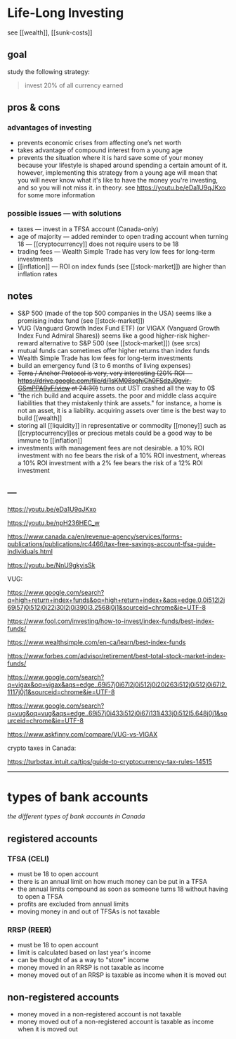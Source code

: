 # Life-Long Investing

see [[wealth]], [[sunk-costs]]

## goal

study the following strategy:

> invest 20% of all currency earned

## pros & cons

### advantages of investing

- prevents economic crises from affecting one’s net worth
- takes advantage of compound interest from a young age
- prevents the situation where it is hard save some of your money because your lifestyle is shaped around spending a certain amount of it. however, implementing this strategy from a young age will mean that you will never know what it's like to have the money you're investing, and so you will not miss it. in theory. see <https://youtu.be/eDa1U9qJKxo> for some more information

### possible issues &mdash; with solutions

- taxes &mdash; invest in a TFSA account (Canada-only)
- age of majority &mdash; added reminder to open trading account when turning 18 &mdash; [[cryptocurrency]] does not require users to be 18
- trading fees &mdash; Wealth Simple Trade has very low fees for long-term investments
- [[inflation]] &mdash; ROI on index funds (see [[stock-market]]) are higher than inflation rates

## notes

- S&P 500 (made of the top 500 companies in the USA) seems like a promising index fund (see [[stock-market]])
- VUG (Vanguard Growth Index Fund ETF) (or VIGAX (Vanguard Growth Index Fund Admiral Shares)) seems like a good higher-risk higher-reward alternative to S&P 500 (see [[stock-market]]) (see srcs)
- mutual funds can sometimes offer higher returns than index funds
- Wealth Simple Trade has low fees for long-term investments
- build an emergency fund (3 to 6 months of living expenses)
- ~~Terra / Anchor Protocol is very, very interesting (20% ROI &mdash; <https://drive.google.com/file/d/1sKM08sghjCh0FSdzJ0gvir-GSmPPA9yF/view> at 24:30)~~ turns out UST crashed all the way to 0$
- "the rich build and acquire assets. the poor and middle class acquire liabilities that they mistakenly think are assets." for instance, a home is not an asset, it is a liability. acquiring assets over time is the best way to build [[wealth]]
- storing all [[liquidity]] in representative or commodity [[money]] such as [[cryptocurrency]]es or precious metals could be a good way to be immune to [[inflation]]
- investments with management fees are not desirable. a 10% ROI investment with no fee bears the risk of a 10% ROI investment, whereas a 10% ROI investment with a 2% fee bears the risk of a 12% ROI investment

## &mdash;

<https://youtu.be/eDa1U9qJKxo>

<https://youtu.be/npH236HEC_w>

<https://www.canada.ca/en/revenue-agency/services/forms-publications/publications/rc4466/tax-free-savings-account-tfsa-guide-individuals.html>

<https://youtu.be/NnU9gkyisSk>

VUG:

<https://www.google.com/search?q=high+return+index+funds&oq=high+return+index+&aqs=edge.0.0i512l2j69i57j0i512j0i22i30l2j0i390l3.2568j0j1&sourceid=chrome&ie=UTF-8>

<https://www.fool.com/investing/how-to-invest/index-funds/best-index-funds/>

<https://www.wealthsimple.com/en-ca/learn/best-index-funds>

<https://www.forbes.com/advisor/retirement/best-total-stock-market-index-funds/>

<https://www.google.com/search?q=vigax&oq=vigax&aqs=edge..69i57j0i67l2j0i512j0i20i263i512j0i512j0i67l2.1117j0j1&sourceid=chrome&ie=UTF-8>

<https://www.google.com/search?q=vug&oq=vug&aqs=edge..69i57j0i433i512j0i67i131i433j0i512l5.648j0j1&sourceid=chrome&ie=UTF-8>

<https://www.askfinny.com/compare/VUG-vs-VIGAX>

crypto taxes in Canada:

<https://turbotax.intuit.ca/tips/guide-to-cryptocurrency-tax-rules-14515>

---

# types of bank accounts

_the different types of bank accounts in Canada_

## registered accounts

### TFSA (CELI)

- must be 18 to open account
- there is an annual limit on how much money can be put in a TFSA
- the annual limits compound as soon as someone turns 18 without having to open a TFSA
- profits are excluded from annual limits
- moving money in and out of TFSAs is not taxable

### RRSP (REER)

- must be 18 to open account
- limit is calculated based on last year's income
- can be thought of as a way to "store" income
- money moved in an RRSP is not taxable as income
- money moved out of an RRSP is taxable as income when it is moved out

## non-registered accounts

- money moved in a non-registered account is not taxable
- money moved out of a non-registered account is taxable as income when it is moved out
